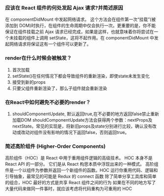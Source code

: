 ### 应该在 React 组件的何处发起 Ajax 请求?并简述原因

在 componentDidMount 中发起网络请求。
这个方法会在组件第一次“挂载”(被添加到 DOM)时执行，在组件的生命周期中仅会执行一次。更重要的是，你不能保证在组件挂载之前 Ajax 请求已经完成，如果是这样，也就意味着你将尝试在一个未挂载的组件上调用 setState，这将不起作用。在 componentDidMount 中发起网络请求将保证这有一个组件可以更新了。

### render在什么时候会被触发？

1. 首次加载
2. setState()在任何情况下都会导致组件的重新渲染，即使state未发生变化 
3. 接受到新的props
4. 只要父组件重新渲染了，那么子组件就会重新渲染

### 在React中如何避免不必要的render？

1. shouldComponentUpdate, 默认返回true,在不必要的地方返回false禁止重新加载DOM
shouldComponentUpdate方法会获得两个参数：nextProps及nextState。常见的实现是，将新旧props及state分别进行比较，确认没有改动或改动对组件没有影响的情况下返回false，否则返回true。

### 简述高阶组件 (Higher-Order Components)

高阶组件（HOC）是 React 中用于重用组件逻辑的高级技术。 HOC 本身不是 React API 的一部分。 它们是从 React 构思本质中浮现出来的一种模式。
高阶组件是一个以组件为参数并返回一个新组件的函数。HOC 运行你重用代码、逻辑和引导抽象，最常见的可能是 Redux 的 connect 函数
除了简单分享工具库和简单的组合，HOC 最好的方式是共享 React 组件之间的行为
如果在不同的地方写了大量代码来做同一件事时，就应该考虑将代码重构为可重用的 HOC